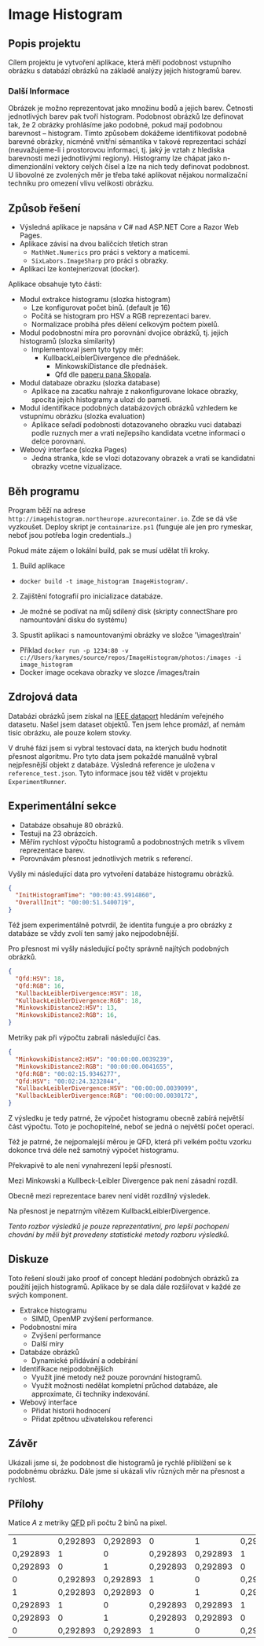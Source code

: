 # Image Histogram

## Popis projektu

Cílem projektu je vytvoření aplikace, která měří podobnost vstupního obrázku s databází obrázků na základě
analýzy jejich histogramů barev.

### Další Informace

Obrázek je možno reprezentovat jako množinu bodů a jejich barev. Četnosti jednotlivých barev pak tvoří
histogram. Podobnost obrázků lze definovat tak, že 2 obrázky prohlásíme jako podobné, pokud mají podobnou
barevnost – histogram. Tímto způsobem dokážeme identifikovat podobně barevné obrázky, nicméně vnitřní
sémantika v takové reprezentaci schází (neuvažujeme-li i prostorovou informaci, tj. jaký je vztah z hlediska
barevnosti mezi jednotlivými regiony). Histogramy lze chápat jako n-dimenzionální vektory celých čísel a lze na
nich tedy definovat podobnost. U libovolné ze zvolených měr je třeba také aplikovat nějakou normalizační
techniku pro omezení vlivu velikosti obrázku.




## Způsob řešení

* Výsledná aplikace je napsána v C# nad ASP.NET Core a Razor Web Pages. 
* Aplikace závisí na dvou balíčcích třetích stran
  * `MathNet.Numerics` pro práci s vektory a maticemi.
  * `SixLabors.ImageSharp` pro práci s obrazky.
* Aplikaci lze kontejnerizovat (docker).


Aplikace obsahuje tyto části:
* Modul extrakce histogramu (slozka histogram)
  * Lze konfigurovat počet binů. (default je 16)
  * Počítá se histogram pro HSV a RGB reprezentaci barev.
  * Normalizace probíhá přes dělení celkovým počtem pixelů.
* Modul podobnostní míra pro porovnání dvojice obrázků, tj. jejich histogramů (slozka similarity)
  * Implementoval jsem tyto typy měr:
    * KullbackLeiblerDivergence dle přednášek.
	  * MinkowskiDistance dle přednášek.
	  * Qfd dle [paperu pana Skopala](https://openproceedings.org/2011/conf/edbt/SkopalBL11.pdf).
* Modul databaze obrazku (slozka database)
  * Aplikace na zacatku nahraje z nakonfigurovane lokace obrazky, spocita jejich histogramy a ulozi do pameti.
* Modul identifikace podobných databázových obrázků vzhledem ke vstupnímu obrázku (slozka evaluation)
  * Aplikace seřadí podobnosti dotazovaneho obrazku vuci databazi podle ruznych mer a vrati nejlepsiho kandidata vcetne informaci o delce porovnani.
* Webový interface (slozka Pages)
  * Jedna stranka, kde se vlozi dotazovany obrazek a vrati se kandidatni obrazky vcetne vizualizace.

## Běh programu

Program běží na adrese `http://imagehistogram.northeurope.azurecontainer.io`. 
Zde se dá vše vyzkoušet.
Deploy skript je `containarize.ps1` (funguje ale jen pro rymeskar, neboť jsou potřeba login credentials..)

Pokud máte zájem o lokální build, pak se musí udělat tři kroky.
1. Build aplikace
  * `docker build -t image_histogram ImageHistogram/.`
2. Zajištění fotografií pro inicializace databáze. 
  * Je možné se podívat na můj sdílený disk (skripty connectShare pro namountování disku do systému)
3. Spustit aplikaci s namountovanými obrázky ve složce '\images\train'
  * Příklad `docker run -p 1234:80 -v c://Users/karymes/source/repos/ImageHistogram/photos:/images -i image_histogram`
  * Docker image ocekava obrazky ve slozce /images/train

## Zdrojová data

Databázi obrázků jsem získal na [IEEE dataport](https://ieee-dataport.org/open-access/annotated-image-dataset-household-objects-robofeihome-team) hledáním veřejného datasetu. Našel jsem dataset objektů. Ten jsem lehce promázl, ať nemám tisíc obrázku, ale pouze kolem stovky.

V druhé fázi jsem si vybral testovací data, na kterých budu hodnotit přesnost algoritmu. Pro tyto data jsem pokaždé manuálně vybral nejpřesnější objekt z databáze. Výsledná reference je uložena v `reference_test.json`. Tyto informace jsou též vidět v projektu `ExperimentRunner`. 


## Experimentální sekce

* Databáze obsahuje 80 obrázků.
* Testuji na 23 obrázcích.
* Měřím rychlost výpočtu histogramů a podobnostných metrik s vlivem reprezentace barev.
* Porovnávám přesnost jednotlivých metrik s referencí.

Vyšly mi následující data pro vytvoření databáze histogramu obrázků.
```json
{
  "InitHistogramTime": "00:00:43.9914860",
  "OverallInit": "00:00:51.5400719",
}
```

Též jsem experimentálně potvrdil, že identita funguje a pro obrázky z databáze se vždy zvolí ten samý jako nejpodobnější.

Pro přesnost mi vyšly následující počty správně najítých podobných obrázků.

```json
{
  "Qfd:HSV": 18,
  "Qfd:RGB": 16,
  "KullbackLeiblerDivergence:HSV": 18,
  "KullbackLeiblerDivergence:RGB": 18,
  "MinkowskiDistance2:HSV": 13,
  "MinkowskiDistance2:RGB": 16,
}
```

Metriky pak při výpočtu zabrali následující čas.

```json
{
  "MinkowskiDistance2:HSV": "00:00:00.0039239",
  "MinkowskiDistance2:RGB": "00:00:00.0041655",
  "Qfd:RGB": "00:02:15.9346277",
  "Qfd:HSV": "00:02:24.3232844",
  "KullbackLeiblerDivergence:HSV": "00:00:00.0039099",
  "KullbackLeiblerDivergence:RGB": "00:00:00.0030172",
}
```

Z výsledku je tedy patrné, že výpočet histogramu obecně zabírá největší část výpočtu. Toto je pochopitelné, neboť se jedná o největší počet operací. 

Též je patrné, že nejpomalejší měrou je QFD, která při velkém počtu vzorku dokonce trvá déle než samotný výpočet histogramu.

Překvapivě to ale není vynahrezení lepší přesností.

Mezi Minkowski a Kullbeck-Leibler Divergence pak není zásadní rozdíl.

Obecně mezi  reprezentace barev není vidět rozdílný výsledek.

Na přesnost je nepatrným vítězem KullbackLeiblerDivergence.

*Tento rozbor výsledků je pouze reprezentativní, pro lepší pochopení chování by měli být provedeny statistické metody rozboru výsledků.*

## Diskuze

Toto řešení slouží jako proof of concept hledání podobných obrázků za použití jejich histogramů.
Aplikace by se dala dále rozšiřovat v každé ze svých komponent.

* Extrakce histogramu
  * SIMD, OpenMP zvýšení performance.
* Podobnostní míra
  * Zvýšení performance
  * Další míry
* Databáze obrázků
  * Dynamické přidávání a odebírání
* Identifikace nejpodobnějších
  * Využít jiné metody než pouze porovnání histogramů.
  * Využít možnosti nedělat kompletní průchod databáze, ale approximate, či techniky indexování.
* Webový interface
  * Přidat historii hodnocení
  * Přidat zpětnou uživatelskou referenci

## Závěr

Ukázali jsme si, že podobnost dle histogramů je rychlé přiblížení se k podobnému obrázku. 
Dále jsme si ukázali vliv různých měr na přesnost a rychlost.

## Přílohy

Matice *A* z metriky [QFD](https://openproceedings.org/2011/conf/edbt/SkopalBL11.pdf) při počtu 2 binů na pixel.

|          |          |          |          |          |          |          |          |
|----------|----------|----------|----------|----------|----------|----------|----------|
| 1        | 0,292893 | 0,292893 | 0        | 1        | 0,292893 | 0,292893 | 0        |
| 0,292893 | 1        | 0        | 0,292893 | 0,292893 | 1        | 0        | 0,292893 |
| 0,292893 | 0        | 1        | 0,292893 | 0,292893 | 0        | 1        | 0,292893 |
| 0        | 0,292893 | 0,292893 | 1        | 0        | 0,292893 | 0,292893 | 1        |
| 1        | 0,292893 | 0,292893 | 0        | 1        | 0,292893 | 0,292893 | 0        |
| 0,292893 | 1        | 0        | 0,292893 | 0,292893 | 1        | 0        | 0,292893 |
| 0,292893 | 0        | 1        | 0,292893 | 0,292893 | 0        | 1        | 0,292893 |
| 0        | 0,292893 | 0,292893 | 1        | 0        | 0,292893 | 0,292893 | 1        |